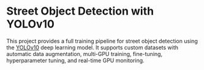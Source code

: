 # Street Object Detection with YOLOv10

This project provides a full training pipeline for street object detection using the [YOLOv10](https://github.com/THU-MIG/yolov10) deep learning model. It supports custom datasets with automatic data augmentation, multi-GPU training, fine-tuning, hyperparameter tuning, and real-time GPU monitoring.

